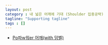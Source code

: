 ```yaml
---
layout: post
category : 내 넓은 어깨에 기대 (Shoulder 집중공략)
tagline: "Supporting tagline"
tags : []
---
```


* [Po파w워er 어깨(with 덤벨)](https://www.youtube.com/watch?v=HyxLSExqCCk)
